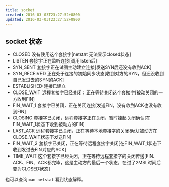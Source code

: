 ```yaml
---
title: socket
created: 2016-03-03T23:27:52+0800
updated: 2016-03-03T23:27:52+0800
---
```



## socket 状态

- CLOSED        没有使用这个套接字[netstat 无法显示closed状态]
- LISTEN        套接字正在监听连接[调用listen后]
- SYN_SENT      套接字正在试图主动建立连接[发送SYN后还没有收到ACK]
- SYN_RECEIVED  正在处于连接的初始同步状态[收到对方的SYN，但还没收到自己发过去的SYN的ACK]
- ESTABLISHED   连接已建立
- CLOSE_WAIT    远程套接字已经关闭：正在等待关闭这个套接字[被动关闭的一方收到FIN]
- FIN_WAIT_1    套接字已关闭，正在关闭连接[发送FIN，没有收到ACK也没有收到FIN]
- CLOSING       套接字已关闭，远程套接字正在关闭，暂时挂起关闭确认[在FIN_WAIT_1状态下收到被动方的FIN]
- LAST_ACK      远程套接字已关闭，正在等待本地套接字的关闭确认[被动方在CLOSE_WAIT状态下发送FIN]
- FIN_WAIT_2    套接字已关闭，正在等待远程套接字关闭[在FIN_WAIT_1状态下收到发过去FIN对应的ACK]
- TIME_WAIT     这个套接字已经关闭，正在等待远程套接字的关闭传送[FIN、ACK、FIN、ACK都完毕，这是主动方的最后一个状态，在过了2MSL时间后变为CLOSED状态]

也可以查询 `man netstat` 看到状态解释。
